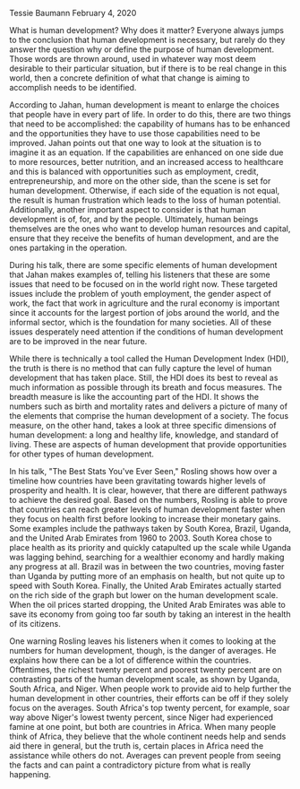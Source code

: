 Tessie Baumann
February 4, 2020

What is human development? Why does it matter? Everyone always jumps to the conclusion that human development is necessary, but rarely do they answer the question why or define the purpose of human development. Those words are thrown around, used in whatever way most deem desirable to their particular situation, but if there is to be real change in this world, then a concrete definition of what that change is aiming to accomplish needs to be identified.

According to Jahan, human development is meant to enlarge the choices that people have in every part of life. In order to do this, there are two things that need to be accomplished: the capability of humans has to be enhanced and the opportunities they have to use those capabilities need to be improved. Jahan points out that one way to look at the situation is to imagine it as an equation. If the capabilities are enhanced on one side due to more resources, better nutrition, and an increased access to healthcare and this is balanced with opportunities such as employment, credit, entrepreneurship, and more on the other side, than the scene is set for human development. Otherwise, if each side of the equation is not equal, the result is human frustration which leads to the loss of human potential. Additionally, another important aspect to consider is that human development is of, for, and by the people. Ultimately, human beings themselves are the ones who want to develop human resources and capital, ensure that they receive the benefits of human development, and are the ones partaking in the operation.

During his talk, there are some specific elements of human development that Jahan makes examples of, telling his listeners that these are some issues that need to be focused on in the world right now. These targeted issues include the problem of youth employment, the gender aspect of work, the fact that work in agriculture and the rural economy is important since it accounts for the largest portion of jobs around the world, and the informal sector, which is the foundation for many societies. All of these issues desperately need attention if the conditions of human development are to be improved in the near future. 

While there is technically a tool called the Human Development Index (HDI), the truth is there is no method that can fully capture the level of human development that has taken place. Still, the HDI does its best to reveal as much information as possible through its breath and focus measures. The breadth measure is like the accounting part of the HDI. It shows the numbers such as birth and mortality rates and delivers a picture of many of the elements that comprise the human development of a society. The focus measure, on the other hand, takes a look at three specific dimensions of human development: a long and healthy life, knowledge, and standard of living. These are aspects of human development that provide opportunities for other types of human development.

In his talk, "The Best Stats You've Ever Seen," Rosling shows how over a timeline how countries have been gravitating towards higher levels of prosperity and health. It is clear, however, that there are different pathways to achieve the desired goal. Based on the numbers, Rosling is able to prove that countries can reach greater levels of human development faster when they focus on health first before looking to increase their monetary gains. Some examples include the pathways taken by South Korea, Brazil, Uganda, and the United Arab Emirates from 1960 to 2003. South Korea chose to place health as its priority and quickly catapulted up the scale while Uganda was lagging behind, searching for a wealthier economy and hardly making any progress at all. Brazil was in between the two countries, moving faster than Uganda by putting more of an emphasis on health, but not quite up to speed with South Korea. Finally, the United Arab Emirates actually started on the rich side of the graph but lower on the human development scale. When the oil prices started dropping, the United Arab Emirates was able to save its economy from going too far south by taking an interest in the health of its citizens.

One warning Rosling leaves his listeners when it comes to looking at the numbers for human development, though, is the danger of averages. He explains how there can be a lot of difference within the countries. Oftentimes, the richest twenty percent and poorest twenty percent are on contrasting parts of the human development scale, as shown by Uganda, South Africa, and Niger. When people work to provide aid to help further the human development in other countries, their efforts can be off if they solely focus on the averages. South Africa's top twenty percent, for example, soar way above Niger's lowest twenty percent, since Niger had experienced famine at one point, but both are countries in Africa. When many people think of Africa, they believe that the whole continent needs help and sends aid there in general, but the truth is, certain places in Africa need the assistance while others do not. Averages can prevent people from seeing the facts and can paint a contradictory picture from what is really happening.
